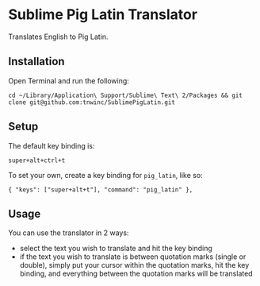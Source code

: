 # Sublime Pig Latin Translator

Translates English to Pig Latin.

## Installation

Open Terminal and run the following:

    cd ~/Library/Application\ Support/Sublime\ Text\ 2/Packages && git clone git@github.com:tnwinc/SublimePigLatin.git

## Setup

The default key binding is:

    super+alt+ctrl+t

To set your own, create a key binding for `pig_latin`, like so:

    { "keys": ["super+alt+t"], "command": "pig_latin" },

## Usage

You can use the translator in 2 ways:

* select the text you wish to translate and hit the key binding
* if the text you wish to translate is between quotation marks (single or double), simply put your cursor within the quotation marks, hit the key binding, and everything between the quotation marks will be translated
